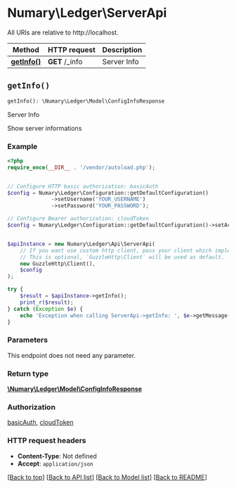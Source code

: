 # Numary\Ledger\ServerApi

All URIs are relative to http://localhost.

Method | HTTP request | Description
------------- | ------------- | -------------
[**getInfo()**](ServerApi.md#getInfo) | **GET** /_info | Server Info


## `getInfo()`

```php
getInfo(): \Numary\Ledger\Model\ConfigInfoResponse
```

Server Info

Show server informations

### Example

```php
<?php
require_once(__DIR__ . '/vendor/autoload.php');


// Configure HTTP basic authorization: basicAuth
$config = Numary\Ledger\Configuration::getDefaultConfiguration()
              ->setUsername('YOUR_USERNAME')
              ->setPassword('YOUR_PASSWORD');

// Configure Bearer authorization: cloudToken
$config = Numary\Ledger\Configuration::getDefaultConfiguration()->setAccessToken('YOUR_ACCESS_TOKEN');


$apiInstance = new Numary\Ledger\Api\ServerApi(
    // If you want use custom http client, pass your client which implements `GuzzleHttp\ClientInterface`.
    // This is optional, `GuzzleHttp\Client` will be used as default.
    new GuzzleHttp\Client(),
    $config
);

try {
    $result = $apiInstance->getInfo();
    print_r($result);
} catch (Exception $e) {
    echo 'Exception when calling ServerApi->getInfo: ', $e->getMessage(), PHP_EOL;
}
```

### Parameters

This endpoint does not need any parameter.

### Return type

[**\Numary\Ledger\Model\ConfigInfoResponse**](../Model/ConfigInfoResponse.md)

### Authorization

[basicAuth](../../README.md#basicAuth), [cloudToken](../../README.md#cloudToken)

### HTTP request headers

- **Content-Type**: Not defined
- **Accept**: `application/json`

[[Back to top]](#) [[Back to API list]](../../README.md#endpoints)
[[Back to Model list]](../../README.md#models)
[[Back to README]](../../README.md)
